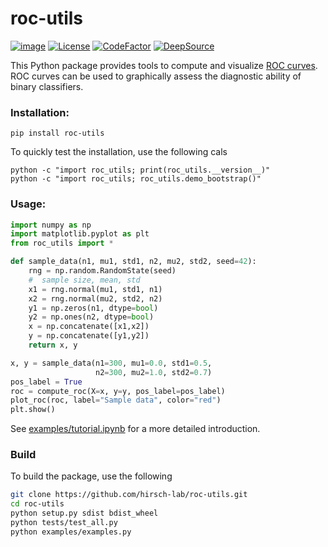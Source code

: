# roc-utils

<!--https://raw.githubusercontent.com/yngvem/group-lasso/master/README.rst-->

<!--[![Downloads](https://pepy.tech/badge/roc-utils)](https://pepy.tech/project/roc-utils)-->
<!--https://pypistats.org/packages/roc-utils-->
[![image](https://img.shields.io/pypi/v/roc-utils)](https://pypi.org/project/roc-utils/)
[![License](https://img.shields.io/pypi/l/roc-utils)](https://github.com/hirsch-lab/roc-utils/blob/main/LICENSE)
[![CodeFactor](https://www.codefactor.io/repository/github/hirsch-lab/roc-utils/badge)](https://www.codefactor.io/repository/github/hirsch-lab/roc-utils)
[![DeepSource](https://deepsource.io/gh/hirsch-lab/roc-utils.svg/?label=active+issues)](https://deepsource.io/gh/hirsch-lab/roc-utils/?ref=repository-badge)
<!--[![Build Status](https://travis-ci.org/hirsch-lab/cyminiball.svg?branch=main)](https://travis-ci.org/hirsch-lab/roc-utils)-->
<!--Travis build and test-->
<!--Coveralls.io-->
<!--Read-the-docs not required for such a small project-->


This Python package provides tools to compute and visualize [ROC curves](https://en.wikipedia.org/wiki/Receiver_operating_characteristic). ROC curves can be used to graphically assess the diagnostic ability of binary classifiers. 


### Installation:

    pip install roc-utils
    
To quickly test the installation, use the following cals

    python -c "import roc_utils; print(roc_utils.__version__)"
    python -c "import roc_utils; roc_utils.demo_bootstrap()"

### Usage:

```python
import numpy as np
import matplotlib.pyplot as plt
from roc_utils import *

def sample_data(n1, mu1, std1, n2, mu2, std2, seed=42):
    rng = np.random.RandomState(seed)
    #  sample size, mean, std
    x1 = rng.normal(mu1, std1, n1)
    x2 = rng.normal(mu2, std2, n2)
    y1 = np.zeros(n1, dtype=bool)
    y2 = np.ones(n2, dtype=bool)
    x = np.concatenate([x1,x2])
    y = np.concatenate([y1,y2])
    return x, y

x, y = sample_data(n1=300, mu1=0.0, std1=0.5,
                   n2=300, mu2=1.0, std2=0.7)
pos_label = True
roc = compute_roc(X=x, y=y, pos_label=pos_label)
plot_roc(roc, label="Sample data", color="red")
plt.show()
```

See [examples/tutorial.ipynb](https://github.com/hirsch-lab/roc-utils/blob/main/examples/tutorial.ipynb) for a more detailed introduction.

### Build

To build the package, use the following

```bash
git clone https://github.com/hirsch-lab/roc-utils.git
cd roc-utils
python setup.py sdist bdist_wheel
python tests/test_all.py
python examples/examples.py
```
